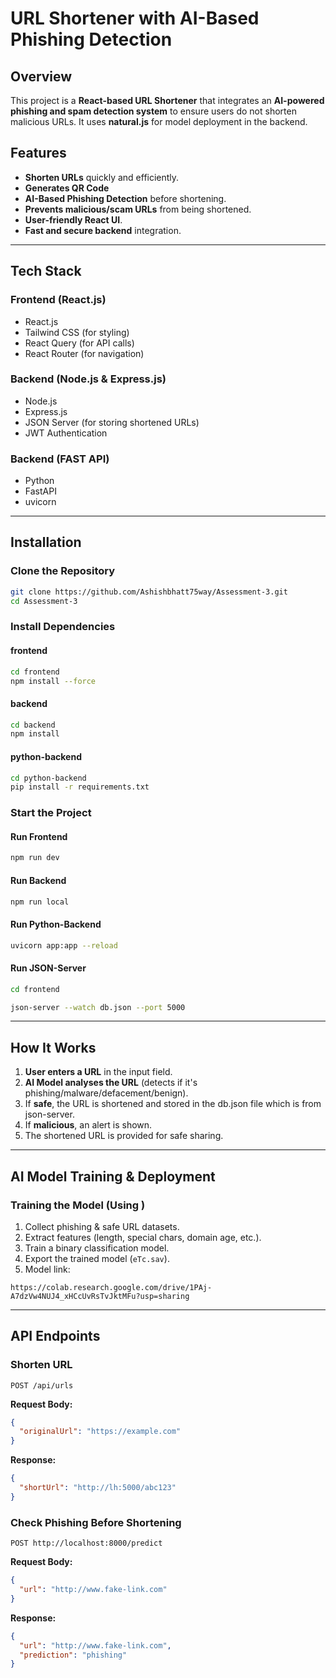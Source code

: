 # URL Shortener with AI-Based Phishing Detection

## Overview
This project is a **React-based URL Shortener** that integrates an **AI-powered phishing and spam detection system** to ensure users do not shorten malicious URLs. It uses **natural.js** for model deployment in the backend.

##  Features
- **Shorten URLs** quickly and efficiently.
- **Generates QR Code** 
- **AI-Based Phishing Detection** before shortening.
- **Prevents malicious/scam URLs** from being shortened.
- **User-friendly React UI**.
- **Fast and secure backend** integration.

---

## Tech Stack
### **Frontend (React.js)**
- React.js
- Tailwind CSS (for styling)
- React Query (for API calls)
- React Router (for navigation)

### **Backend (Node.js & Express.js)**
- Node.js
- Express.js
- JSON Server (for storing shortened URLs)
- JWT Authentication

### **Backend (FAST API)**
- Python
- FastAPI
- uvicorn
---

## Installation
### Clone the Repository
```bash
git clone https://github.com/Ashishbhatt75way/Assessment-3.git
cd Assessment-3
```

### Install Dependencies
#### **frontend**
```bash
cd frontend
npm install --force
```
#### **backend**
```bash
cd backend
npm install
```
#### **python-backend**
```bash
cd python-backend
pip install -r requirements.txt
```

### Start the Project
#### **Run Frontend**
```bash
npm run dev
```
#### **Run Backend**
```bash
npm run local
```
#### **Run Python-Backend**
```bash
uvicorn app:app --reload
```
#### **Run JSON-Server**
```bash
cd frontend

json-server --watch db.json --port 5000
```
---

## How It Works
1. **User enters a URL** in the input field.
2. **AI Model analyses the URL** (detects if it's phishing/malware/defacement/benign).
3. If **safe**, the URL is shortened and stored in the db.json file which is from json-server.
4. If **malicious**, an alert is shown.
5. The shortened URL is provided for safe sharing.
---

## AI Model Training & Deployment
### Training the Model (Using )
1. Collect phishing & safe URL datasets.
2. Extract features (length, special chars, domain age, etc.).
3. Train a binary classification model.
4. Export the trained model (`eTc.sav`).
5. Model link:
```
https://colab.research.google.com/drive/1PAj-A7dzVw4NUJ4_xHCcUvRsTvJktMFu?usp=sharing 
```
---

## API Endpoints
### Shorten URL
```http
POST /api/urls
```
**Request Body:**
```json
{
  "originalUrl": "https://example.com"
}
```
**Response:**
```json
{
  "shortUrl": "http://lh:5000/abc123"
}
```

### Check Phishing Before Shortening
```http
POST http://localhost:8000/predict
```
**Request Body:**
```json
{
  "url": "http://www.fake-link.com"
}
```
**Response:**
```json
{
  "url": "http://www.fake-link.com",
  "prediction": "phishing"
}
```